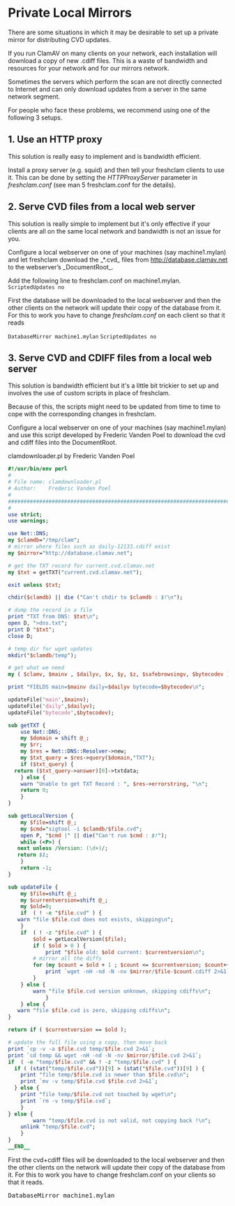 # Private Local Mirrors #

There are some situations in which it may be desirable to set up a private mirror for distributing CVD updates.

If you run ClamAV on many clients on your network, each installation will download a copy of new .cdiff files. This is a waste of bandwidth and resources for your network and for our mirrors network.

Sometimes the servers which perform the scan are not directly connected to Internet and can only download updates from a server in the same network segment.

For people who face these problems, we recommend using one of the following 3 setups.

## 1. Use an HTTP proxy ##

This solution is really easy to implement and is bandwidth efficient.

Install a proxy server (e.g. squid) and then tell your freshclam clients to use it. This can be done by setting the _HTTPProxyServer_ parameter in _freshclam.conf_ (see man 5 freshclam.conf for the details).

## 2. Serve CVD files from a local web server ##

This solution is really simple to implement but it's only effective if your clients are all on the same local network and bandwidth is not an issue for you.

Configure a local webserver on one of your machines (say machine1.mylan) and let freshclam download the \_\*.cvd\_ files from http://database.clamav.net to the webserver’s \_DocumentRoot\_.

Add the following line to freshclam.conf on machine1.mylan.
`ScriptedUpdates no`

First the database will be downloaded to the local webserver and then the other clients on the network will update their copy of the database from it. For this to work you have to change _freshclam.conf_ on each client so that it reads

`DatabaseMirror machine1.mylan`
`ScriptedUpdates no`

## 3. Serve CVD and CDIFF files from a local web server ##

This solution is bandwidth efficient but it's a little bit trickier to set up and involves the use of custom scripts in place of freshclam.

Because of this, the scripts might need to be updated from time to time to cope with the corresponding changes in freshclam.

Configure a local webserver on one of your machines (say machine1.mylan) and use this script developed by Frederic Vanden Poel to download the cvd and cdiff files into the DocumentRoot.

clamdownloader.pl by Frederic Vanden Poel

```Perl
#!/usr/bin/env perl
#
# File name: clamdownloader.pl
# Author:    Frederic Vanden Poel
#
#############################################################################
#
use strict;
use warnings;

use Net::DNS;
my $clamdb="/tmp/clam";
# mirror where files such as daily-12133.cdiff exist
my $mirror="http://database.clamav.net";

# get the TXT record for current.cvd.clamav.net
my $txt = getTXT("current.cvd.clamav.net");

exit unless $txt;

chdir($clamdb) || die ("Can't chdir to $clamdb : $!\n");

# dump the record in a file
print "TXT from DNS: $txt\n";
open D, ">dns.txt";
print D "$txt";
close D;

# temp dir for wget updates
mkdir("$clamdb/temp");

# get what we need
my ( $clamv, $mainv , $dailyv, $x, $y, $z, $safebrowsingv, $bytecodev ) = split /:/, $txt ;

print "FIELDS main=$mainv daily=$dailyv bytecode=$bytecodev\n";

updateFile('main',$mainv);
updateFile('daily',$dailyv);
updateFile('bytecode',$bytecodev);

sub getTXT {
	use Net::DNS;
	my $domain = shift @_;
	my $rr;
	my $res = Net::DNS::Resolver->new;
	my $txt_query = $res->query($domain,"TXT");
	if ($txt_query) {
  return ($txt_query->answer)[0]->txtdata;
	} else {
  	warn "Unable to get TXT Record : ", $res->errorstring, "\n";
   	return 0;
	}
}

sub getLocalVersion {
	my $file=shift @_;
	my $cmd="sigtool -i $clamdb/$file.cvd";
	open P, "$cmd |" || die("Can't run $cmd : $!");
	while (<P>) {
   next unless /Version: (\d+)/;
   return $1;
	}
	return -1;
}

sub updateFile {
	my $file=shift @_;
	my $currentversion=shift @_;
	my $old=0;
	if  ( ! -e "$file.cvd" ) {
   warn "file $file.cvd does not exists, skipping\n";
	}
	if  ( ! -z "$file.cvd" ) {
		$old = getLocalVersion($file);
		if ( $old > 0 ) {
			print "$file old: $old current: $currentversion\n";
     	# mirror all the diffs
     	for (my $count = $old + 1 ; $count <= $currentversion; $count++) {
     		print `wget -nH -nd -N -nv $mirror/$file-$count.cdiff 2>&1`;
     	} 
   	} else {
     	warn "file $file.cvd version unknown, skipping cdiffs\n";
			}
	} else {
   warn "file $file.cvd is zero, skipping cdiffs\n";
}

return if ( $currentversion == $old );

# update the full file using a copy, then move back
print `cp -v -a $file.cvd temp/$file.cvd 2>&1`;
print `cd temp && wget -nH -nd -N -nv $mirror/$file.cvd 2>&1`;
if  ( -e "temp/$file.cvd" && ! -z "temp/$file.cvd" ) {
  if ( (stat("temp/$file.cvd"))[9] > (stat("$file.cvd"))[9] ) {
    print "file temp/$file.cvd is newer than $file.cvd\n";
    print `mv -v temp/$file.cvd $file.cvd 2>&1`;
  } else {
    print "file temp/$file.cvd not touched by wget\n";
    print `rm -v temp/$file.cvd`;
	}
} else {
		warn "temp/$file.cvd is not valid, not copying back !\n";
   	unlink "temp/$file.cvd";
	}
}
__END__
```

First the cvd+cdiff files will be downloaded to the local webserver and then the other clients on the network will update their copy of the database from it. For this to work you have to change freshclam.conf on your clients so that it reads.
<pre>DatabaseMirror machine1.mylan</pre>

